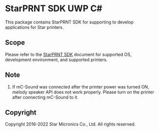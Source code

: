 # StarPRNT SDK UWP C#

This package contains StarPRNT SDK for supporting to develop applications for Star printers.

## Scope

Please refer to the [StarPRNT SDK](https://www.star-m.jp/products/s_print/sdk/starprnt_sdk/manual/uwp_csharp/en/index.html) document for supported OS, development environment, and supported printers.

## Note

1.  If mC-Sound was connected after the printer power was turned ON, melody speaker API does not work properly. Please turn on the printer after connecting mC-Sound to it.

## Copyright

Copyright 2016-2022 Star Micronics Co., Ltd. All rights reserved.
